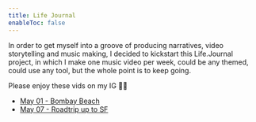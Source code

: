 ```yaml
---
title: Life Journal
enableToc: false
---
```

In order to get myself into a groove of producing narratives, video storytelling and music making, I decided to kickstart this Life.Journal project, in which I make one music video per week, could be any themed, could use any tool, but the whole point is to keep going. 

Please enjoy these vids on my IG 🧚‍♀️

- [May 01 - Bombay Beach](https://www.instagram.com/p/Cr8l_cqNYSs/)
- [May 07 - Roadtrip up to SF](https://www.instagram.com/p/CsP7NknuX3M/)